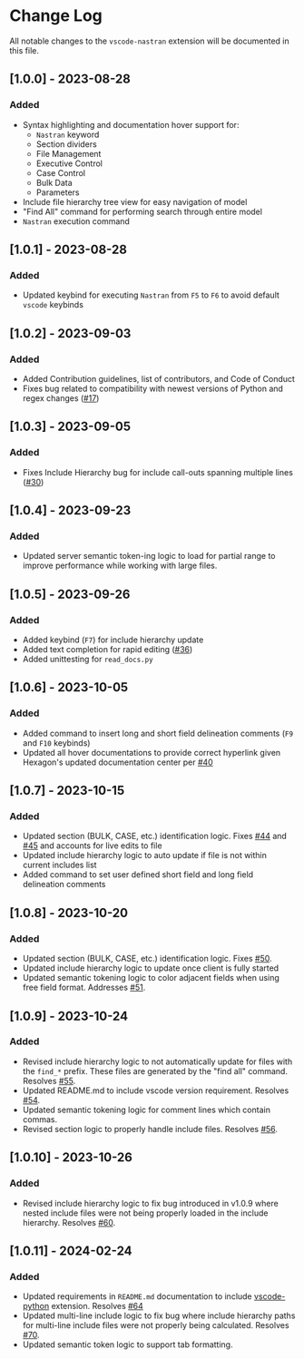 # Change Log

All notable changes to the `vscode-nastran` extension will be documented in this file.

## [1.0.0] - 2023-08-28

### Added

- Syntax highlighting and documentation hover support for:
  - `Nastran` keyword
  - Section dividers
  - File Management
  - Executive Control
  - Case Control
  - Bulk Data
  - Parameters
- Include file hierarchy tree view for easy navigation of model
- "Find All" command for performing search through entire model
- `Nastran` execution command

## [1.0.1] - 2023-08-28

### Added

- Updated keybind for executing `Nastran` from `F5` to `F6` to avoid default `vscode` keybinds

## [1.0.2] - 2023-09-03

### Added

- Added Contribution guidelines, list of contributors, and Code of Conduct
- Fixes bug related to compatibility with newest versions of Python and regex changes ([#17](https://github.com/dmarc3/vscode-nastran/issues/17))

## [1.0.3] - 2023-09-05

### Added

- Fixes Include Hierarchy bug for include call-outs spanning multiple lines ([#30](https://github.com/dmarc3/vscode-nastran/issues/30))

## [1.0.4] - 2023-09-23

### Added

- Updated server semantic token-ing logic to load for partial range to improve performance while working with large files.

## [1.0.5] - 2023-09-26

### Added

- Added keybind (`F7`) for include hierarchy update
- Added text completion for rapid editing ([#36](https://github.com/dmarc3/vscode-nastran/issues/36))
- Added unittesting for `read_docs.py`

## [1.0.6] - 2023-10-05

### Added

- Added command to insert long and short field delineation comments (`F9` and `F10` keybinds)
- Updated all hover documentations to provide correct hyperlink given Hexagon's updated documentation center per [#40](https://github.com/dmarc3/vscode-nastran/issues/40)

## [1.0.7] - 2023-10-15

### Added

- Updated section (BULK, CASE, etc.) identification logic. Fixes [#44](https://github.com/dmarc3/vscode-nastran/issues/44) and [#45](https://github.com/dmarc3/vscode-nastran/issues/45) and accounts for live edits to file
- Updated include hierarchy logic to auto update if file is not within current includes list
- Added command to set user defined short field and long field delineation comments

## [1.0.8] - 2023-10-20

### Added

- Updated section (BULK, CASE, etc.) identification logic. Fixes [#50](https://github.com/dmarc3/vscode-nastran/issues/50).
- Updated include hierarchy logic to update once client is fully started
- Updated semantic tokening logic to color adjacent fields when using free field format. Addresses [#51](https://github.com/dmarc3/vscode-nastran/issues/51).

## [1.0.9] - 2023-10-24

### Added

- Revised include hierarchy logic to not automatically update for files with the `find_*` prefix. These files are generated by the "find all" command. Resolves [#55](https://github.com/dmarc3/vscode-nastran/issues/55).
- Updated README.md to include vscode version requirement. Resolves [#54](https://github.com/dmarc3/vscode-nastran/issues/54).
- Updated semantic tokening logic for comment lines which contain commas.
- Revised section logic to properly handle include files. Resolves [#56](https://github.com/dmarc3/vscode-nastran/issues/56).

## [1.0.10] - 2023-10-26

### Added

- Revised include hierarchy logic to fix bug introduced in v1.0.9 where nested include files were not being properly loaded in the include hierarchy. Resolves [#60](https://github.com/dmarc3/vscode-nastran/issues/60).

## [1.0.11] - 2024-02-24

### Added

- Updated requirements in `README.md` documentation to include [vscode-python](https://marketplace.visualstudio.com/items?itemName=ms-python.python) extension. Resolves [#64](https://github.com/dmarc3/vscode-nastran/issues/64)
- Updated multi-line include logic to fix bug where include hierarchy paths for multi-line include files were not properly being calculated. Resolves [#70](https://github.com/dmarc3/vscode-nastran/issues/70).
- Updated semantic token logic to support tab formatting.